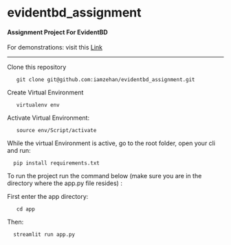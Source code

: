 # evidentbd_assignment
#### Assignment Project For EvidentBD

For demonstrations: visit this [Link](https://iamzehan-evidentbd-assignment-appapp-fv2769.streamlit.app/)
____

Clone this repository

       git clone git@github.com:iamzehan/evidentbd_assignment.git
       
Create Virtual Environment
       
       virtualenv env

Activate Virtual Environment:

       source env/Script/activate
       
While the virtual Environment is active, go to the root folder, open your cli and run:

      pip install requirements.txt
      
To run the project run the command below (make sure you are in the directory where the app.py file resides) :

First enter the app directory:

       cd app

Then:

      streamlit run app.py
